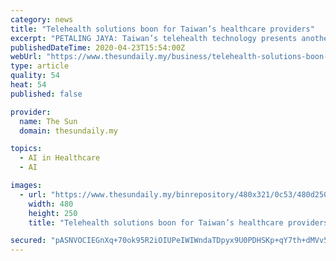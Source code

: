 ```yaml
---
category: news
title: "Telehealth solutions boon for Taiwan’s healthcare providers"
excerpt: "PETALING JAYA: Taiwan’s telehealth technology presents another window of hope to healthcare providers, offering effective solutions ... Taiwan is therefore equipped with the potential to develop the telemedicine industry. We want to combine artificial intelligence (AI) with big data and do what we can in the medical information system ..."
publishedDateTime: 2020-04-23T15:54:00Z
webUrl: "https://www.thesundaily.my/business/telehealth-solutions-boon-for-taiwan-s-healthcare-providers-IF2326039"
type: article
quality: 54
heat: 54
published: false

provider:
  name: The Sun
  domain: thesundaily.my

topics:
  - AI in Healthcare
  - AI

images:
  - url: "https://www.thesundaily.my/binrepository/480x321/0c53/480d250/none/11808/RHBR/p10-biz-whatsapp-image-2020-04-23-at-7-48-07-pm_1112802_20200423233901.jpg"
    width: 480
    height: 250
    title: "Telehealth solutions boon for Taiwan’s healthcare providers"

secured: "pASNVOCIEGnXq+70ok95R2iOIUPeIWIWndaTDpyx9U0PDHSKp+qY7th+dMVv5hryUEY0A+T+QXa/pIyEiuBn35TaLYZHVhYkLEcWjD+OHXSXOUQ0maa5KTVgSJBCFR4y3BHJIYko/ayclnKmZspcHzlpjMxr1uTzgXM2jwIRbbSnWqukP3Q37wFN3SzYOyUlipdxFf3Yc61MChoIenoFAPl6vXaUQ3W1glSio5U+KlhN5xp4cgn5Q2lC0KgL/m9qJWDFUh6KJ0oGh+cSY4N58q5uRfn2sdpwzpPYNGPsElLf7FI3Jmm4I2iDa8V1RYua;GB7DXjcnBG1SJeYxpDvF5Q=="
---
```


